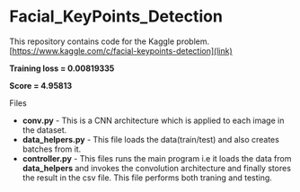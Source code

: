# Facial_KeyPoints_Detection

This repository contains code for the Kaggle problem.
[https://www.kaggle.com/c/facial-keypoints-detection](link)

**Training loss = 0.00819335**

**Score = 4.95813**


Files
* **conv.py** - This is a CNN architecture which is applied to each image in the dataset.
* **data_helpers.py** - This file loads the data(train/test) and also creates batches from it.
* **controller.py** - This files runs the main program i.e it loads the data from **data_helpers** and invokes the convolution architecture and finally stores the result in the csv file. This file performs both traning and testing.
